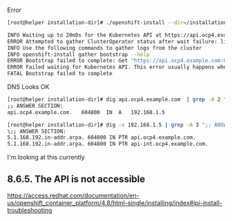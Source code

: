 
Error
```bash
[root@helper installation-dir]# ./openshift-install --dir=/installation-dir wait-for bootstrap-complete --log-level=info

INFO Waiting up to 20m0s for the Kubernetes API at https://api.ocp4.example.com:6443... 
ERROR Attempted to gather ClusterOperator status after wait failure: listing ClusterOperator objects: Get "https://api.ocp4.example.com:6443/apis/config.openshift.io/v1/clusteroperators": dial tcp 192.168.1.5:6443: connect: no route to host 
INFO Use the following commands to gather logs from the cluster 
INFO openshift-install gather bootstrap --help    
ERROR Bootstrap failed to complete: Get "https://api.ocp4.example.com:6443/version?timeout=32s": dial tcp 192.168.1.5:6443: connect: no route to host 
ERROR Failed waiting for Kubernetes API. This error usually happens when there is a problem on the bootstrap host that prevents creating a temporary control plane. 
FATAL Bootstrap failed to complete   
```

DNS Looks OK
```bash
[root@helper installation-dir]# dig api.ocp4.example.com  | grep -A 2 ";; ANSWER SECTION:" # Should match: 192.168.1.5
;; ANSWER SECTION:
api.ocp4.example.com.	604800	IN	A	192.168.1.5

[root@helper installation-dir]# dig -x 192.168.1.5 | grep -A 3 ";; ANSWER SECTION:"
\;; ANSWER SECTION:
5.1.168.192.in-addr.arpa. 604800 IN	PTR	api.ocp4.example.com.
5.1.168.192.in-addr.arpa. 604800 IN	PTR	api-int.ocp4.example.com.
```

I'm looking at this currently

## 8.6.5. The API is not accessible

https://access.redhat.com/documentation/en-us/openshift_container_platform/4.8/html-single/installing/index#ipi-install-troubleshooting

```bash

```